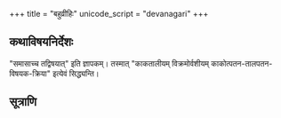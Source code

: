 +++
title = "बहुव्रीहिः"
unicode_script = "devanagari"
+++

## कथाविषयनिर्देशः
"समासाच्च तद्विषयात्‌" इति ज्ञापकम्। तस्मात् "काकतालीयम् विक्रमोर्वशीयम् काकोत्पतन-तालपतन-विषयक-क्रिया" इत्येवं सिद्ध्यन्ति।

## सूत्राणि
<div class="spreadsheet" src="../bahuvrIhiH.toml" fullHeightWithRowsPerScreen=8> </div>  

